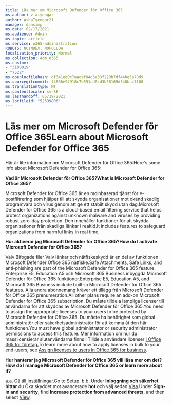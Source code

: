 ```yaml
---
title: Läs mer om Microsoft Defender för Office 365
ms.author: v-aiyengar
author: AshaIyengar21
manager: dansimp
ms.date: 02/17/2021
ms.audience: Admin
ms.topic: article
ms.service: o365-administration
ROBOTS: NOINDEX, NOFOLLOW
localization_priority: Normal
ms.collection: Adm_O365
ms.custom:
- "3100019"
- "7522"
ms.openlocfilehash: df341ed0c7aacaf84d3a33f223b7df44be5a78d9
ms.sourcegitcommit: f4866e94918c7b591ad0cd3b58169d340bcc7f00
ms.translationtype: MT
ms.contentlocale: sv-SE
ms.lasthandoff: 05/19/2021
ms.locfileid: "52539806"
---
```

# <a name="learn-about-microsoft-defender-for-office-365"></a><span data-ttu-id="cec77-102">Läs mer om Microsoft Defender för Office 365</span><span class="sxs-lookup"><span data-stu-id="cec77-102">Learn about Microsoft Defender for Office 365</span></span>

<span data-ttu-id="cec77-103">Här är lite information om Microsoft Defender för Office 365:</span><span class="sxs-lookup"><span data-stu-id="cec77-103">Here's some info about Microsoft Defender for Office 365:</span></span>

<span data-ttu-id="cec77-104">**Vad är Microsoft Defender för Office 365?**</span><span class="sxs-lookup"><span data-stu-id="cec77-104">**What is Microsoft Defender for Office 365?**</span></span>

<span data-ttu-id="cec77-105">Microsoft Defender för Office 365 är en molnbaserad tjänst för e-postfiltrering som hjälper till att skydda organisationer mot okänd skadlig programvara och virus genom att ge ett stabilt skydd utan dag.</span><span class="sxs-lookup"><span data-stu-id="cec77-105">Microsoft Defender for Office 365 is a cloud-based email filtering service that helps protect organizations against unknown malware and viruses by providing robust zero-day protection.</span></span> <span data-ttu-id="cec77-106">Den innehåller funktioner för att skydda organisationer från skadliga länkar i realtid.</span><span class="sxs-lookup"><span data-stu-id="cec77-106">It includes features to safeguard organizations from harmful links in real time.</span></span>

<span data-ttu-id="cec77-107">**Hur aktiverar jag Microsoft Defender för Office 365?**</span><span class="sxs-lookup"><span data-stu-id="cec77-107">**How do I activate Microsoft Defender for Office 365?**</span></span>

<span data-ttu-id="cec77-108">Valv Bifogade filer Valv länkar och nätfiskeskydd är en del av funktionen Microsoft Defender Office 365 nätfiske.</span><span class="sxs-lookup"><span data-stu-id="cec77-108">Safe Attachments, Safe Links, and anti-phishing are part of the Microsoft Defender for Office 365 feature.</span></span> <span data-ttu-id="cec77-109">Enterprise E5, Education A5 och Microsoft 365 Business inbyggda Microsoft Defender för Office 365 funktioner.</span><span class="sxs-lookup"><span data-stu-id="cec77-109">Enterprise E5, Education A5, and Microsoft 365 Business include built-in Microsoft Defender for Office 365 features.</span></span> <span data-ttu-id="cec77-110">Alla andra abonnemang kräver ett tillägg från Microsoft Defender för Office 365 prenumeration.</span><span class="sxs-lookup"><span data-stu-id="cec77-110">All other plans require an add-on Microsoft Defender for Office 365 subscription.</span></span> <span data-ttu-id="cec77-111">Du måste tilldela lämpliga licenser till användarna för att skyddas av Microsoft Defender för Office 365.</span><span class="sxs-lookup"><span data-stu-id="cec77-111">You need to assign the appropriate licenses to your users to be protected by Microsoft Defender for Office 365.</span></span> <span data-ttu-id="cec77-112">Du måste ha behörighet som global administratör eller säkerhetsadministratör för att komma åt den här funktionen.</span><span class="sxs-lookup"><span data-stu-id="cec77-112">You must have global administrator or security administrator permissions to access this feature.</span></span> <span data-ttu-id="cec77-113">Mer information om hur du masslicensierar slutanvändarna finns i Tilldela användare licenser [i Office 365 för företag.](https://go.microsoft.com/fwlink/?linkid=2093435)</span><span class="sxs-lookup"><span data-stu-id="cec77-113">To learn more about how to apply licenses in bulk to your end-users, see [Assign licenses to users in Office 365 for business](https://go.microsoft.com/fwlink/?linkid=2093435).</span></span>

<span data-ttu-id="cec77-114">**Hur hanterar jag Microsoft Defender för Office 365 vill läsa mer om det?**</span><span class="sxs-lookup"><span data-stu-id="cec77-114">**How do I manage Microsoft Defender for Office 365 or learn more about it?**</span></span>

<span data-ttu-id="cec77-115">a.</span><span class="sxs-lookup"><span data-stu-id="cec77-115">a.</span></span> <span data-ttu-id="cec77-116">Gå till [Inställningar.](https://go.microsoft.com/fwlink/p/?linkid=2075721)</span><span class="sxs-lookup"><span data-stu-id="cec77-116">Go to [Setup](https://go.microsoft.com/fwlink/p/?linkid=2075721).</span></span>
<span data-ttu-id="cec77-117">b.</span><span class="sxs-lookup"><span data-stu-id="cec77-117">b.</span></span> <span data-ttu-id="cec77-118">Under **Inloggning och säkerhet hittar** du Öka skyddet mot avancerade **hot** och välj sedan [Visa](https://go.microsoft.com/fwlink/?linkid=2109302).</span><span class="sxs-lookup"><span data-stu-id="cec77-118">Under **Sign-in and security**, find **Increase protection from advanced threats**, and then select [View](https://go.microsoft.com/fwlink/?linkid=2109302).</span></span>
